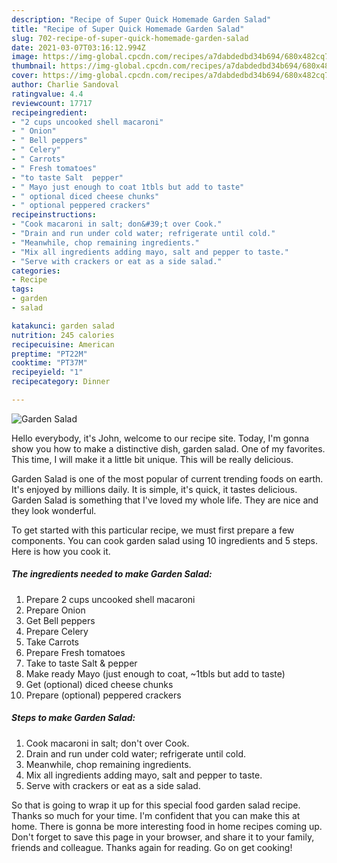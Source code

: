 ```yaml
---
description: "Recipe of Super Quick Homemade Garden Salad"
title: "Recipe of Super Quick Homemade Garden Salad"
slug: 702-recipe-of-super-quick-homemade-garden-salad
date: 2021-03-07T03:16:12.994Z
image: https://img-global.cpcdn.com/recipes/a7dabdedbd34b694/680x482cq70/garden-salad-recipe-main-photo.jpg
thumbnail: https://img-global.cpcdn.com/recipes/a7dabdedbd34b694/680x482cq70/garden-salad-recipe-main-photo.jpg
cover: https://img-global.cpcdn.com/recipes/a7dabdedbd34b694/680x482cq70/garden-salad-recipe-main-photo.jpg
author: Charlie Sandoval
ratingvalue: 4.4
reviewcount: 17717
recipeingredient:
- "2 cups uncooked shell macaroni"
- " Onion"
- " Bell peppers"
- " Celery"
- " Carrots"
- " Fresh tomatoes"
- "to taste Salt  pepper"
- " Mayo just enough to coat 1tbls but add to taste"
- " optional diced cheese chunks"
- " optional peppered crackers"
recipeinstructions:
- "Cook macaroni in salt; don&#39;t over Cook."
- "Drain and run under cold water; refrigerate until cold."
- "Meanwhile, chop remaining ingredients."
- "Mix all ingredients adding mayo, salt and pepper to taste."
- "Serve with crackers or eat as a side salad."
categories:
- Recipe
tags:
- garden
- salad

katakunci: garden salad 
nutrition: 245 calories
recipecuisine: American
preptime: "PT22M"
cooktime: "PT37M"
recipeyield: "1"
recipecategory: Dinner

---
```



![Garden Salad](https://img-global.cpcdn.com/recipes/a7dabdedbd34b694/680x482cq70/garden-salad-recipe-main-photo.jpg)

Hello everybody, it's John, welcome to our recipe site. Today, I'm gonna show you how to make a distinctive dish, garden salad. One of my favorites. This time, I will make it a little bit unique. This will be really delicious.



Garden Salad is one of the most popular of current trending foods on earth. It's enjoyed by millions daily. It is simple, it's quick, it tastes delicious. Garden Salad is something that I've loved my whole life. They are nice and they look wonderful.


To get started with this particular recipe, we must first prepare a few components. You can cook garden salad using 10 ingredients and 5 steps. Here is how you cook it.

<!--inarticleads1-->

##### The ingredients needed to make Garden Salad:

1. Prepare 2 cups uncooked shell macaroni
1. Prepare  Onion
1. Get  Bell peppers
1. Prepare  Celery
1. Take  Carrots
1. Prepare  Fresh tomatoes
1. Take to taste Salt &amp; pepper
1. Make ready  Mayo (just enough to coat, ~1tbls but add to taste)
1. Get  (optional) diced cheese chunks
1. Prepare  (optional) peppered crackers




<!--inarticleads2-->

##### Steps to make Garden Salad:

1. Cook macaroni in salt; don&#39;t over Cook.
1. Drain and run under cold water; refrigerate until cold.
1. Meanwhile, chop remaining ingredients.
1. Mix all ingredients adding mayo, salt and pepper to taste.
1. Serve with crackers or eat as a side salad.




So that is going to wrap it up for this special food garden salad recipe. Thanks so much for your time. I'm confident that you can make this at home. There is gonna be more interesting food in home recipes coming up. Don't forget to save this page in your browser, and share it to your family, friends and colleague. Thanks again for reading. Go on get cooking!
